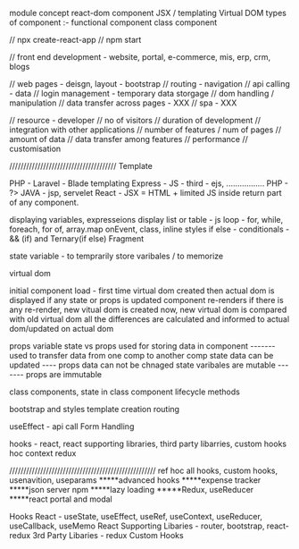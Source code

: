 module concept
react-dom
component
JSX / templating
Virtual DOM
types of component :-
functional component
class component



// npx create-react-app <foldername>
// npm start



// front end development - website, portal, e-commerce, mis, erp, crm, blogs

// web pages - deisgn, layout - bootstrap
// routing - navigation
// api calling - data
// login management - temporary data storgage
// dom handling / manipulation
// data transfer across pages - XXX
// spa - XXX




// resource - developer
// no of visitors
// duration of development
// integration with other applications
// number of features / num of pages
// amount of data
// data transfer among features
// performance
// customisation






//////////////////////////////////////
Template

PHP - Laravel - Blade templating
Express - JS - third - ejs, .................
PHP - ?>
JAVA - jsp, servelet
React - JSX = HTML + limited JS inside return part of any component.


displaying variables, expresseions
display list or table - js loop - for, while, foreach, for of, array.map
onEvent, class, inline styles
if else - conditionals - && (if) and Ternary(if else)
Fragment




state variable - to temprarily store varibales / to memorize


virtual dom

initial component load - first time
virtual dom created
then actual dom is displayed
if any state or props is updated
component re-renders
if there is any re-render, new vitual dom is created
now, new virtual dom is compared with old virtual dom
all the differences are calculated and informed to actual dom/updated on actual dom


props variable
state vs props
used for storing data in component  ------- used to transfer data from one comp to another comp
state data can be updated              ---- props data can not be chnaged
state varibales are mutable         ------- props are immutable




class components, state in class component
lifecycle methods

bootstrap and styles
template creation
routing

useEffect - api call
Form Handling


hooks - react, react supporting libraries, third party libarries, custom hooks
hoc
context
redux




////////////////////////////////////////////////////
ref
hoc
all hooks, custom hooks, usenavition, useparams
*****advanced hooks
*****expense tracker
*****json server npm
*****lazy loading
*****Redux, useReducer
*****react portal and modal



Hooks
React - useState, useEffect, useRef, useContext, useReducer, useCallback, useMemo
React Supporting Libaries - router, bootstrap, react-redux
3rd Party Libaries - redux
Custom Hooks

